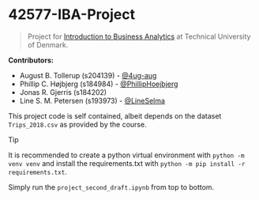 # 42577-IBA-Project
> Project for [Introduction to Business Analytics](https://kurser.dtu.dk/course/42577) at Technical University of Denmark.

**Contributors:**
* August B. Tollerup (s204139) - [@4ug-aug](https://github.com/4ug-aug)
* Phillip C. Højbjerg (s184984) - [@PhillipHoejbjerg](https://github.com/PhillipHoejbjerg)
* Jonas R. Gjerris (s184202)
* Line S. M. Petersen (s193973) - [@LineSelma](https://github.com/LineSelma)

This project code is self contained, albeit depends on the dataset `Trips_2018.csv` as provided by the course.

> [!TIP]
> It is recommended to create a python virtual environment with `python -m venv venv` and install the requirements.txt with `python -m pip install -r requirements.txt`.

Simply run the `project_second_draft.ipynb` from top to bottom. 
